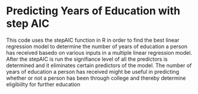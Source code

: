 # Predicting Years of Education with step AIC

This code uses the stepAIC function in R in order to find the best linear regression model to determine the number of years of education a person has received basedo on various inputs in a multiple linear regression model. After the stepAIC is run the signifiance level of all the predictors is determined and it eliminates certain predictors of the model. The number of years of education a person has received might be useful in predicting whether or not a person has been through college and thereby determine eligibiilty for further education

